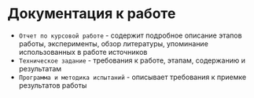 # Документация к работе

- `Отчет по курсовой работе` - содержит подробное описание этапов работы, эксперименты, обзор литературы, упоминание использованных в работе источников
- `Техническое задание` - требования к работе, этапам, содержанию и результатам
- `Программа и методика испытаний` - описывает требования к приемке результатов работы
